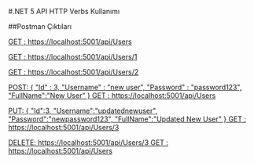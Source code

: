 #.NET 5 API HTTP Verbs Kullanımı

##Postman Çıktıları

[GET : https://localhost:5001/api/Users](https://github.com/141-Gelecek-Varlik-FullStack-Bootcamp/net-5-api-httpverbs-kullanimi-burak-kilic/blob/main/Postman%20Responses/httpget%20-%20response.json)

[GET : https://localhost:5001/api/Users/1](https://github.com/141-Gelecek-Varlik-FullStack-Bootcamp/net-5-api-httpverbs-kullanimi-burak-kilic/blob/main/Postman%20Responses/httpget%20id1%20-%20response.json)

[GET : https://localhost:5001/api/Users/2](https://github.com/141-Gelecek-Varlik-FullStack-Bootcamp/net-5-api-httpverbs-kullanimi-burak-kilic/blob/main/Postman%20Responses/httpget%20id1%20-%20response.json)

[POST:
{
  "Id" : 3,
  "Username" : "new user",
  "Password" : "password123",
  "FullName":"New User"
} 
GET : https://localhost:5001/api/Users](https://github.com/141-Gelecek-Varlik-FullStack-Bootcamp/net-5-api-httpverbs-kullanimi-burak-kilic/blob/main/Postman%20Responses/httpget%20post%20newuser%20-%20response.json)

[PUT:
{
  "Id":3,
  "Username":"updatednewuser",
  "Password":"newpassword123",
  "FullName":"Updated New User"
}
GET : https://localhost:5001/api/Users/3](https://github.com/141-Gelecek-Varlik-FullStack-Bootcamp/net-5-api-httpverbs-kullanimi-burak-kilic/blob/main/Postman%20Responses/httpget%20put%20updateduser%20response.json)

[DELETE: https://localhost:5001/api/Users/3
GET : https://localhost:5001/api/Users
](https://github.com/141-Gelecek-Varlik-FullStack-Bootcamp/net-5-api-httpverbs-kullanimi-burak-kilic/blob/main/Postman%20Responses/httpget%20delete%20deleteduser%20response.json)
